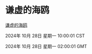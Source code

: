 # 谦虚的海鸥
[谦虚的海鸥](http://219.139.197.74:56308/qxdho/course/base/hotlink/index.php)

2024年 10月 28日 星期一 10:00:01 CST

2024年 10月 28日 星期一 02:00:01 GMT
